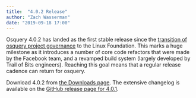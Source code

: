 ```yaml
---
title:  "4.0.2 Release"
author: "Zach Wasserman"
date: "2019-09-18 17:00"
---
```


Osquery 4.0.2 has landed as the first stable release since the [transition of osquery project governance](./osquery-foundation) to the Linux Foundation. This marks a huge milestone as it introduces a number of core code refactors that were made by the Facebook team, and a revamped build system (largely developed by Trail of Bits engineers). Reaching this goal means that a regular release cadence can return for osquery.

Download 4.0.2 from [the Downloads page](../downloads/official/4.0.2). The extensive changelog is available on the [GitHub release page for 4.0.1](https://github.com/osquery/osquery/releases/tag/4.0.1).
